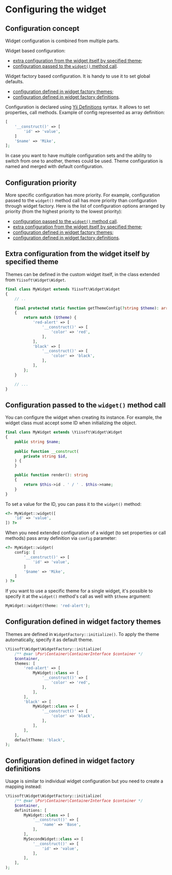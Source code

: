 # Configuring the widget

## Configuration concept

Widget configuration is combined from multiple parts.

Widget based configuration:

- [extra configuration from the widget itself by specified theme](#extra-configuration-from-the-widget-itself-by-specified-theme);
- [configuration passed to the `widget()` method call](#configuration-passed-to-the-widget-method-call).

Widget factory based configuration. It is handy to use it to set global defaults.

- [configuration defined in widget factory themes](#configuration-defined-in-widget-factory-themes);
- [configuration defined in widget factory definitions](#configuration-defined-in-widget-factory-definitions).

Configuration is declared using [Yii Definitions](https://github.com/yiisoft/definitions#arraydefinition) syntax. It 
allows to set properties, call methods. Example of config represented as array definition:

```php
[
    '__construct()' => [
        'id' => 'value',
    ]
    '$name' => 'Mike',
];
```

In case you want to have multiple configuration sets and the ability to switch from one to another, themes could be
used. Theme configuration is named and merged with default configuration.

## Configuration priority

More specific configuration has more priority. For example, configuration passed to the `widget()` method call has more
priority than configuration through widget factory. Here is the list of configuration options arranged by priority
(from the highest priority to the lowest priority):

- [configuration passed to the `widget()` method call](#configuration-passed-to-the-widget-method-call).
- [extra configuration from the widget itself by specified theme](#extra-configuration-from-the-widget-itself-by-specified-theme);
- [configuration defined in widget factory themes](#configuration-defined-in-widget-factory-themes);
- [configuration defined in widget factory definitions](#configuration-defined-in-widget-factory-definitions).

## Extra configuration from the widget itself by specified theme

Themes can be defined in the custom widget itself, in the class extended from `Yiisoft\Widget\Widget`.

```php
final class MyWidget extends Yiisoft\Widget\Widget
{
    // ..

    final protected static function getThemeConfig(?string $theme): array
    {
        return match ($theme) {
            'red-alert' => [
                '__construct()' => [
                    'color' => 'red',
                ],
            ],
            'black' => [
                '__construct()' => [
                    'color' => 'black',
                ],
            ],
        };
    }

    // ...
}
```

## Configuration passed to the `widget()` method call

You can configure the widget when creating its instance. For example, the widget class must accept some ID when
initializing the object.

```php
final class MyWidget extends \Yiisoft\Widget\Widget
{
    public string $name;
    
    public function __construct(
        private string $id,
    ) {
    }

    public function render(): string
    {
        return $this->id . ' / ' . $this->name;
    }
}
```

To set a value for the ID, you can pass it to the `widget()` method:

```php
<?= MyWidget::widget([
    'id' => 'value',
]) ?>
```

When you need extended configuration of a widget (to set properties or call methods) pass array definition via `config`
parameter:

```php
<?= MyWidget::widget(
    config: [
        '__construct()' => [
            'id' => 'value',
        ]
        '$name' => 'Mike',
    ]
) ?>
```

If you want to use a specific theme for a single widget, it's possible to specify it at the `widget()` method's call as 
well with `$theme` argument:

```php
MyWidget::widget(theme: 'red-alert');
```

## Configuration defined in widget factory themes

Themes are defined in `WidgetFactory::initialize()`. To apply the theme automatically, specify it as default theme.

```php
\Yiisoft\Widget\WidgetFactory::initialize(
    /** @var \Psr\Container\ContainerInterface $container */
    $container,
    themes: [
        'red-alert' => [
            MyWidget::class => [
                '__construct()' => [
                    'color' => 'red',
                ],
            ],
        ],
        'black' => [
            MyWidget::class => [
                '__construct()' => [
                    'color' => 'black',
                ],
            ],
        ],
    ],
    defaultTheme: 'black',
);
```

## Configuration defined in widget factory definitions

Usage is similar to individual widget configuration but you need to create a mapping instead:  

```php
\Yiisoft\Widget\WidgetFactory::initialize(
    /** @var \Psr\Container\ContainerInterface $container */
    $container,
    definitions: [
        MyWidget::class => [
            '__construct()' => [
                'name' => 'Base',
            ],
        ],
        MySecondWidget::class => [
            '__construct()' => [
                'id' => 'value',
            ],
        ],
    ],
);
```
